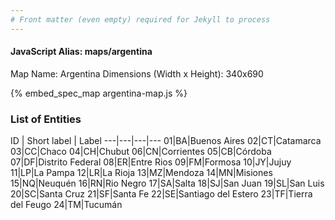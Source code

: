 ```yaml
---
# Front matter (even empty) required for Jekyll to process
---
```


#### JavaScript Alias: maps/argentina

Map Name: Argentina
Dimensions (Width x Height): 340x690



{% embed_spec_map argentina-map.js %}

### List of Entities

ID | Short label | Label
---|---|---|---
01|BA|Buenos Aires
02|CT|Catamarca
03|CC|Chaco
04|CH|Chubut
06|CN|Corrientes
05|CB|Córdoba
07|DF|Distrito Federal
08|ER|Entre Rios
09|FM|Formosa
10|JY|Jujuy
11|LP|La Pampa
12|LR|La Rioja
13|MZ|Mendoza
14|MN|Misiones
15|NQ|Neuquén
16|RN|Rio Negro
17|SA|Salta
18|SJ|San Juan
19|SL|San Luis
20|SC|Santa Cruz
21|SF|Santa Fe
22|SE|Santiago del Estero
23|TF|Tierra del Feugo
24|TM|Tucumán

